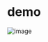 # demo
![image](https://user-images.githubusercontent.com/29166409/205390037-b7550b0b-cc18-420e-9c00-c11d624baf1c.png)
